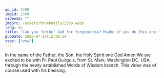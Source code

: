 ```yaml
---
wp_id: 2308
imgId: 2309
videoId: ""
imgSrc: /assets/thumbnails/2309.webp
lang: en
title: "Can you ‘bribe’ God for forgiveness? Maybe if you do this one thing… (must listen)"
pubDate: 2020-07-15T12:00:54
tags: ["wow"]
---
```


<p>In the name of the Father, the Son, the Holy Spirit one God Amen We are excited to be with Fr. Paul Guirguis, from St. Mark, Washington DC, USA, through the newly established Words of Wisdom branch. This video was of course used with his blessing.</p>
